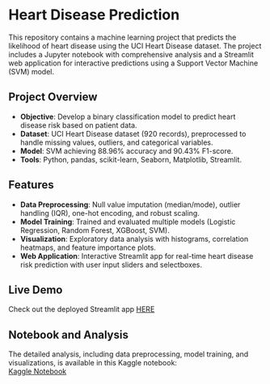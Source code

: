 # Heart Disease Prediction

This repository contains a machine learning project that predicts the likelihood of heart disease using the UCI Heart Disease dataset. The project includes a Jupyter notebook with comprehensive analysis and a Streamlit web application for interactive predictions using a Support Vector Machine (SVM) model.

## Project Overview

- **Objective**: Develop a binary classification model to predict heart disease risk based on patient data.
- **Dataset**: UCI Heart Disease dataset (920 records), preprocessed to handle missing values, outliers, and categorical variables.
- **Model**: SVM achieving 88.96% accuracy and 90.43% F1-score.
- **Tools**: Python, pandas, scikit-learn, Seaborn, Matplotlib, Streamlit.

## Features

- **Data Preprocessing**: Null value imputation (median/mode), outlier handling (IQR), one-hot encoding, and robust scaling.
- **Model Training**: Trained and evaluated multiple models (Logistic Regression, Random Forest, XGBoost, SVM).
- **Visualization**: Exploratory data analysis with histograms, correlation heatmaps, and feature importance plots.
- **Web Application**: Interactive Streamlit app for real-time heart disease risk prediction with user input sliders and selectboxes.

## Live Demo

Check out the deployed Streamlit app [HERE](https://ml-heart-disease-predict.streamlit.app/)

## Notebook and Analysis

The detailed analysis, including data preprocessing, model training, and visualizations, is available in this Kaggle notebook:  
[Kaggle Notebook](https://www.kaggle.com/code/advay1235/heart-disease-prediction-analysis)

